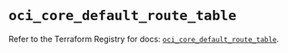 # `oci_core_default_route_table`

Refer to the Terraform Registry for docs: [`oci_core_default_route_table`](https://registry.terraform.io/providers/oracle/oci/6.18.0/docs/resources/core_default_route_table).

